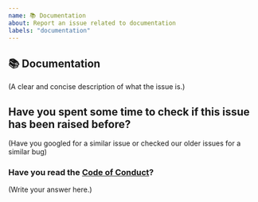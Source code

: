 ```yaml
---
name: 📚 Documentation
about: Report an issue related to documentation
labels: "documentation"
---
```


## 📚 Documentation

(A clear and concise description of what the issue is.)

## Have you spent some time to check if this issue has been raised before?

(Have you googled for a similar issue or checked our older issues for a similar bug)

### Have you read the [Code of Conduct](https://github.com/raghavagg01/Qsol/blob/master/CODE_OF_CONDUCT.md)?

(Write your answer here.)


